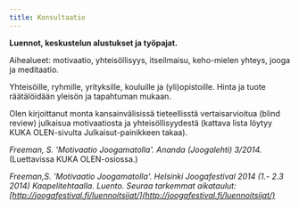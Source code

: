 ```yaml
---
title: Konsultaatio
---
```


**Luennot, keskustelun alustukset ja työpajat.**

Aihealueet: motivaatio, yhteisöllisyys, itseilmaisu, keho-mielen yhteys, jooga ja meditaatio. 

Yhteisöille, ryhmille, yrityksille, kouluille ja (yli)opistoille. Hinta ja tuote räätälöidään yleisön ja tapahtuman mukaan.

Olen kirjoittanut monta kansainvälisissä tieteellisstä vertaisarvioitua (blind review) julkaisua motivaatiosta ja yhteisöllisyydestä (kattava lista löytyy KUKA OLEN-sivulta Julkaisut-painikkeen takaa). 

*Freeman, S. 'Motivaatio Joogamatolla'. Ananda (Joogalehti) 3/2014.* (Luettavissa KUKA OLEN-osiossa.)

*Freeman,S. 'Motivaatio Joogamatolla'. Helsinki Joogafestival 2014 (1.- 2.3 2014) Kaapelitehtaalla. Luento. Seuraa tarkemmat aikataulut: [http://joogafestival.fi/luennoitsijat/](http://joogafestival.fi/luennoitsijat/)*
